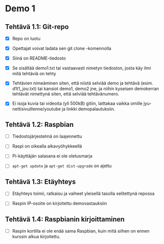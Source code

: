 # Demo 1

## Tehtävä 1.1: Git-repo

- [x] Repo on luotu

- [x] Opettajat voivat ladata sen git clone -komennolla

- [x] Siinä on README-tiedosto

- [x] Se sisältää demo1.txt tai vastaavasti nimetyn tiedoston, josta käy ilmi mitä tehtäviä on tehty

- [x] Tehtävien nimeäminen siten, että niistä selviää demo ja tehtävä (esim. d1t1_jou.txt) tai kansiot demo1, demo2 jne, ja niihin kyseisen demokerran tehtävät nimettynä siten, että selviää tehtävänumero.

- [x] Ei isoja kuvia tai videoita (yli 500kB) gitiin, laittakaa vaikka omille jyu-nettisivuillenne/youtube ja linkki demopalautuksiin.

## Tehtävä 1.2: Raspbian

- [ ] Tiedostojärjestelmä on laajennettu

- [ ] Raspi on oikealla aikavyöhykkeellä

- [ ] Pi-käyttäjän salasana ei ole oletusmarja

- [ ] `apt-get update` ja `apt-get dist-upgrade` on ajettu

## Tehtävä 1.3: Etäyhteys

- [ ] Etäyhteys toimii, ratkaisu ja vaiheet yleisellä tasolla selitettynä repossa

- [ ] Raspin IP-osoite on kirjoitettu demovastauksiin

## Tehtävä 1.4: Raspbianin kirjoittaminen

- [ ] Raspin kortilla ei ole enää sama Raspbian, kuin mitä siihen on ennen kurssin alkua kirjoitettu.
